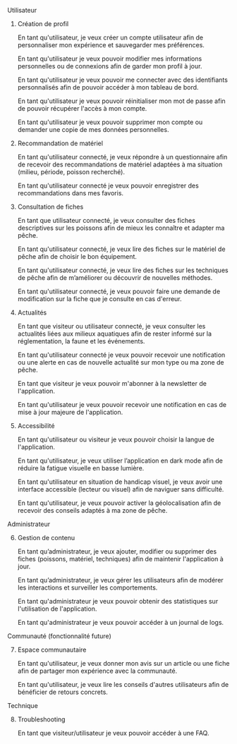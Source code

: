 Utilisateur

1. Création de profil

    En tant qu'utilisateur, je veux créer un compte utilisateur afin de personnaliser mon expérience et sauvegarder mes préférences.

    En tant qu'utilisateur je veux pouvoir modifier mes informations personnelles ou de connexions afin de garder mon profil à jour.

    En tant qu'utilisateur je veux pouvoir me connecter avec des identifiants personnalisés afin de pouvoir accéder à mon tableau de bord.

    En tant qu'utilisateur je veux pouvoir réinitialiser mon mot de passe afin de pouvoir récupérer l'accès à mon compte.

    En tant qu'utilisateur je veux pouvoir supprimer mon compte ou demander une copie de mes données personnelles.

2. Recommandation de matériel

    En tant qu'utilisateur connecté, je veux répondre à un questionnaire afin de recevoir des recommandations de matériel adaptées à ma situation (milieu, période, poisson recherché).

    En tant qu'utilisateur connecté je veux pouvoir enregistrer des recommandations dans mes favoris.

3. Consultation de fiches

    En tant que utilisateur connecté, je veux consulter des fiches descriptives sur les poissons afin de mieux les connaître et adapter ma pêche.

    En tant qu'utilisateur connecté, je veux lire des fiches sur le matériel de pêche afin de choisir le bon équipement.

    En tant qu'utilisateur connecté, je veux lire des fiches sur les techniques de pêche afin de m’améliorer ou découvrir de nouvelles méthodes.

    En tant qu'utilisateur connecté, je veux pouvoir faire une demande de modification sur la fiche que je consulte en cas d'erreur.

4. Actualités

    En tant que visiteur ou utilisateur connecté, je veux consulter les actualités liées aux milieux aquatiques afin de rester informé sur la réglementation, la faune et les événements.

    En tant qu'utilisateur connecté je veux pouvoir recevoir une notification ou une alerte en cas de nouvelle actualité sur mon type ou ma zone de pêche.

    En tant que visiteur je veux pouvoir m'abonner à la newsletter de l'application.

    En tant qu'utilisateur je veux pouvoir recevoir une notification en cas de mise à jour majeure de l'application.

5. Accessibilité

    En tant qu'utilisateur ou visiteur je veux pouvoir choisir la langue de l'application.

    En tant qu'utilisateur, je veux utiliser l’application en dark mode afin de réduire la fatigue visuelle en basse lumière.

    En tant qu'utilisateur en situation de handicap visuel, je veux avoir une interface accessible (lecteur ou visuel) afin de naviguer sans difficulté.

    En tant qu'utilisateur, je veux pouvoir activer la géolocalisation afin de recevoir des conseils adaptés à ma zone de pêche.


Administrateur

6. Gestion de contenu

    En tant qu’administrateur, je veux ajouter, modifier ou supprimer des fiches (poissons, matériel, techniques) afin de maintenir l'application à jour.

    En tant qu’administrateur, je veux gérer les utilisateurs afin de modérer les interactions et surveiller les comportements.

    En tant qu'administrateur je veux pouvoir obtenir des statistiques sur l'utilisation de l'application.

    En tant qu'administrateur je veux pouvoir accéder à un journal de logs.

Communauté (fonctionnalité future)

7. Espace communautaire

    En tant qu'utilisateur, je veux donner mon avis sur un article ou une fiche afin de partager mon expérience avec la communauté.

    En tant qu'utilisateur, je veux lire les conseils d'autres utilisateurs afin de bénéficier de retours concrets.

Technique

8. Troubleshooting

    En tant que visiteur/utilisateur je veux pouvoir accéder à une FAQ.